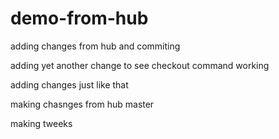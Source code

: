 # demo-from-hub
adding changes from hub and commiting 

adding yet another change to see checkout command working

adding changes just like that

making chasnges from hub master

making tweeks
